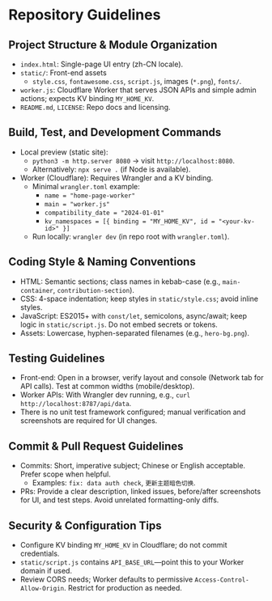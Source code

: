 # Repository Guidelines

## Project Structure & Module Organization
- `index.html`: Single-page UI entry (zh-CN locale).
- `static/`: Front-end assets
  - `style.css`, `fontawesome.css`, `script.js`, images (`*.png`), `fonts/`.
- `worker.js`: Cloudflare Worker that serves JSON APIs and simple admin actions; expects KV binding `MY_HOME_KV`.
- `README.md`, `LICENSE`: Repo docs and licensing.

## Build, Test, and Development Commands
- Local preview (static site):
  - `python3 -m http.server 8080` → visit `http://localhost:8080`.
  - Alternatively: `npx serve .` (if Node is available).
- Worker (Cloudflare): Requires Wrangler and a KV binding.
  - Minimal `wrangler.toml` example:
    - `name = "home-page-worker"`
    - `main = "worker.js"`
    - `compatibility_date = "2024-01-01"`
    - `kv_namespaces = [{ binding = "MY_HOME_KV", id = "<your-kv-id>" }]`
  - Run locally: `wrangler dev` (in repo root with `wrangler.toml`).

## Coding Style & Naming Conventions
- HTML: Semantic sections; class names in kebab-case (e.g., `main-container`, `contribution-section`).
- CSS: 4-space indentation; keep styles in `static/style.css`; avoid inline styles.
- JavaScript: ES2015+ with `const/let`, semicolons, async/await; keep logic in `static/script.js`. Do not embed secrets or tokens.
- Assets: Lowercase, hyphen-separated filenames (e.g., `hero-bg.png`).

## Testing Guidelines
- Front-end: Open in a browser, verify layout and console (Network tab for API calls). Test at common widths (mobile/desktop).
- Worker APIs: With Wrangler dev running, e.g., `curl http://localhost:8787/api/data`.
- There is no unit test framework configured; manual verification and screenshots are required for UI changes.

## Commit & Pull Request Guidelines
- Commits: Short, imperative subject; Chinese or English acceptable. Prefer scope when helpful.
  - Examples: `fix: data auth check`, `更新主题暗色切换`.
- PRs: Provide a clear description, linked issues, before/after screenshots for UI, and test steps. Avoid unrelated formatting-only diffs.

## Security & Configuration Tips
- Configure KV binding `MY_HOME_KV` in Cloudflare; do not commit credentials.
- `static/script.js` contains `API_BASE_URL`—point this to your Worker domain if used.
- Review CORS needs; Worker defaults to permissive `Access-Control-Allow-Origin`. Restrict for production as needed.

